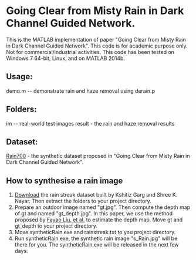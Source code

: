 # Going Clear from Misty Rain in Dark Channel Guided Network.
This is the MATLAB implementation of paper "Going Clear from Misty Rain in Dark Channel Guided Network". This code is for academic purpose only. Not for commercial/industrial activities. This code has been tested on Windows 7 64-bit, Linux, and on MATLAB 2014b.


## Usage:
demo.m -- demonstrate rain and haze removal using derain.p

## Folders:
im -- real-world test images
result - the rain and haze removal results

## Dataset:
[Rain700](https://drive.google.com/open?id=0B7A9ACtVI5LKN01fbFhVWUxQSzA) - the synthetic dataset proposed in "Going Clear from Misty Rain in Dark Channel Guided Network". 
## How to synthesise a rain image
1. [Download](http://www.cs.columbia.edu/CAVE/databases/rain_streak_db/rain_streak.php) the rain streak dataset built by Kshitiz Garg and Shree K. Nayar. Then extract the folders to your project directory.
2. Prepare an outdoor image named "gt.jpg". Then compute the depth map of gt and named "gt_depth.jpg". In this paper, we use the method proposed by [Fayao Liu, et al.](https://bitbucket.org/fayao/dcnf-fcsp) to estimate the depth map. Move gt and gt_depth to your project directory.
3. Move syntheticRain.exe and rainstreak.txt to you project directory.
4. Run syntheticRain.exe, the synthetic rain image "s_Rain.jpg" will be there for you. The syntheticRain.exe will be released in the next few days.
